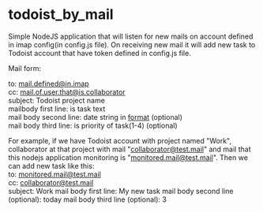# todoist_by_mail
Simple NodeJS application that will listen for new mails on account defined in imap config(in config.js file). On receiving new mail it will add new task to Todoist account that have token defined in config.js file.

Mail form:

to: mail.defined@in.imap  
cc: mail.of.user.that@is.collaborator  
subject: Todoist project name  
mailbody first line: is task text  
mail body second line:  date string in [format](https://todoist.com/Help/DatesTimes) (optional)   
mail body third line: is priority of task(1-4) (optional)  

For example, if we have Todoist account with project named "Work", collaborator at that project with mail "collaborator@test.mail" and mail that this nodejs application monitoring is "monitored.mail@test.mail". Then we can add new task like this:  
to: monitored.mail@test.mail  
cc: collaborator@test.mail  
subject: Work
mail body first line: My new task
mail body second line (optional): today
mail body third line (optional): 3

